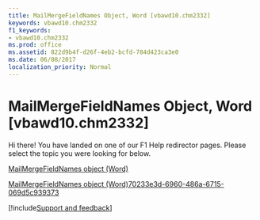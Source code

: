 ```yaml
---
title: MailMergeFieldNames Object, Word [vbawd10.chm2332]
keywords: vbawd10.chm2332
f1_keywords:
- vbawd10.chm2332
ms.prod: office
ms.assetid: 822d9b4f-d26f-4eb2-bcfd-784d423ca3e0
ms.date: 06/08/2017
localization_priority: Normal
---
```



# MailMergeFieldNames Object, Word [vbawd10.chm2332]

Hi there! You have landed on one of our F1 Help redirector pages. Please select the topic you were looking for below.

[MailMergeFieldNames object (Word)](http://msdn.microsoft.com/library/5a3752da-63b2-f0f9-7456-01a31bac5f62%28Office.15%29.aspx)

[MailMergeFieldNames object (Word)70233e3d-6960-486a-6715-069d5c939373](http://msdn.microsoft.com/library/70233e3d-6960-486a-6715-069d5c939373%28Office.15%29.aspx)

[!include[Support and feedback](~/includes/feedback-boilerplate.md)]